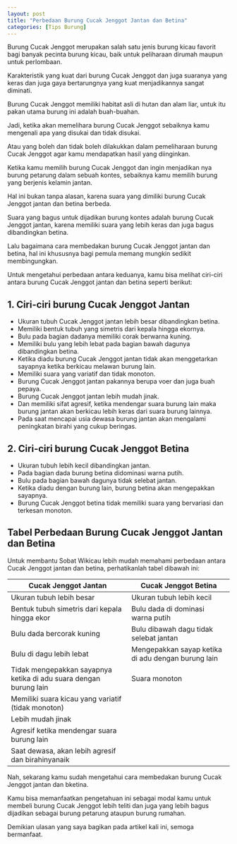 ```yaml
---
layout: post
title: "Perbedaan Burung Cucak Jenggot Jantan dan Betina"
categories: [Tips Burung]
---
```


Burung Cucak Jenggot merupakan salah satu jenis burung kicau favorit bagi banyak pecinta burung kicau, baik untuk peliharaan dirumah maupun untuk perlombaan.

Karakteristik yang kuat dari burung Cucak Jenggot dan juga suaranya yang keras dan juga gaya bertarungnya yang kuat menjadikannya sangat diminati.

Burung Cucak Jenggot memiliki habitat asli di hutan dan alam liar, untuk itu pakan utama burung ini adalah buah-buahan.

Jadi, ketika akan memelihara burung Cucak Jenggot sebaiknya kamu mengenali apa yang disukai dan tidak disukai.

Atau yang boleh dan tidak boleh dilakukkan dalam pemeliharaan burung Cucak Jenggot agar kamu mendapatkan hasil yang diinginkan.

Ketika kamu memilih burung Cucak Jenggot dan ingin menjadikan nya burung petarung dalam sebuah kontes, sebaiknya kamu memilih burung yang berjenis kelamin jantan.

Hal ini bukan tanpa alasan, karena suara yang dimiliki burung Cucak Jenggot jantan dan betina berbeda.

Suara yang bagus untuk dijadikan burung kontes adalah burung Cucak Jenggot jantan, karena memiliki suara yang lebih keras dan juga bagus dibandingkan betina.

Lalu bagaimana cara membedakan burung Cucak Jenggot jantan dan betina, hal ini khususnya bagi pemula memang mungkin sedikit membingungkan.

Untuk mengetahui perbedaan antara keduanya, kamu bisa melihat ciri-ciri antara burung Cucak Jenggot jantan dan betina seperti berikut:

## 1. Ciri-ciri burung Cucak Jenggot Jantan

- Ukuran tubuh Cucak Jenggot jantan lebih besar dibandingkan betina.
- Memiliki bentuk tubuh yang simetris dari kepala hingga ekornya.
- Bulu pada bagian dadanya memiliki corak berwarna kuning.
- Memiliki bulu yang lebih lebat pada bagian bawah dagunya dibandingkan betina.
- Ketika diadu burung Cucak Jenggot jantan tidak akan menggetarkan sayapnya ketika berkicau melawan burung lain.
- Memiliki suara yang variatif dan tidak monoton.
- Burung Cucak Jenggot jantan pakannya berupa voer dan juga buah pepaya.
- Burung Cucak Jenggot jantan lebih mudah jinak.
- Dan memiliki sifat agresif, ketika mendengar suara burung lain maka burung jantan akan berkicau lebih keras dari suara burung lainnya.
- Pada saat mencapai usia dewasa burung jantan akan mengalami peningkatan birahi yang cukup beringas.

## 2. Ciri-ciri burung Cucak Jenggot Betina

- Ukuran tubuh lebih kecil dibandingkan jantan.
- Pada bagian dada burung betina didominasi warna putih.
- Bulu pada bagian bawah dagunya tidak selebat jantan.
- Ketika diadu dengan burung lain, burung betina akan mengepakkan sayapnya.
- Burung Cucak Jenggot betina tidak memiliki suara yang bervariasi dan terkesan monoton.

## Tabel Perbedaan Burung Cucak Jenggot Jantan dan Betina

Untuk membantu Sobat Wikicau lebih mudah memahami perbedaan antara Cucak Jenggot jantan dan betina, perhatikanlah tabel dibawah ini:

| **Cucak Jenggot Jantan** | **Cucak Jenggot Betina** |
|-|-|
| Ukuran tubuh lebih besar | Ukuran tubuh lebih kecil |
| Bentuk tubuh simetris dari kepala hingga ekor | Bulu dada di dominasi warna putih |
| Bulu dada bercorak kuning | Bulu dibawah dagu tidak selebat jantan |
| Bulu di dagu lebih lebat | Mengepakkan sayap ketika di adu dengan burung lain |
| Tidak mengepakkan sayapnya ketika di adu suara dengan burung lain | Suara monoton |
| Memiliki suara kicau yang variatif (tidak monoton) |  |
| Lebih mudah jinak |  |
| Agresif ketika mendengar suara burung lain |  |
| Saat dewasa, akan lebih agresif dan birahinyanaik |  |

Nah, sekarang kamu sudah mengetahui cara membedakan burung Cucak Jenggot jantan dan bketina.

Kamu bisa memanfaatkan pengetahuan ini sebagai modal kamu untuk membeli burung Cucak Jenggot lebih teliti dan juga yang lebih bagus dijadikan sebagai burung petarung ataupun burung rumahan.

Demikian ulasan yang saya bagikan pada artikel kali ini, semoga bermanfaat.